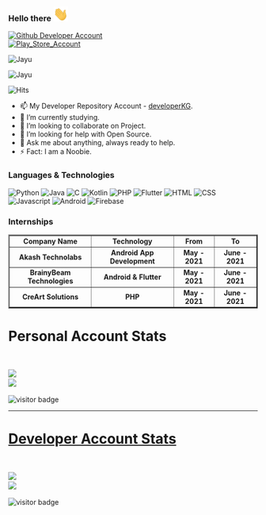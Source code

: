 ### Hello there <img src="https://raw.githubusercontent.com/ABSphreak/ABSphreak/master/gifs/Hi.gif" width="30px">
[![Github Developer Account](https://img.shields.io/github/followers/Developerknsnmgnwn?label=developerAccount&style=social)](https://github.com/developerjayu)<br>
[![Play_Store_Account](https://img.shields.io/badge/Play%20Store-Developer%20Jayu-brightgreen)](https://play.google.com/store/apps/developer?id=Developer%20Jayu)<br>

<p align="left"> <img src="https://komarev.com/ghpvc/?username=rakaanjay&label=personalAccount&color=blue&style=plastic" alt="Jayu" /> </p>
<p align="left"> <img src="https://komarev.com/ghpvc/?username=developer rakaanjay&label=developerAccount&color=blue&style=plastic" alt="Jayu" /> </p>

![Hits](https://hits.seeyoufarm.com/api/count/incr/badge.svg?url=https://github.com/rakaanjay/)

- 📫 My Developer Repository Account - [developerKG](https://github.com/kgproject1010).
- 🔭 I’m currently studying.
- 👬 I’m looking to collaborate on Project.
- 👀 I’m looking for help with Open Source.
- 💬 Ask me about anything, always ready to help.
- ⚡ Fact: I am a Noobie.


### Languages & Technologies

![Python](https://img.shields.io/badge/-Python-fff?&logo=python)
![Java](https://img.shields.io/badge/-Java-fff?&logo=Java&logoColor=007396)
![C](https://img.shields.io/badge/-C-fff?&logo=C)
![Kotlin](https://img.shields.io/badge/-Kotlin-fff?&logo=kotlin)
![PHP](https://img.shields.io/badge/-PHP-fff?&logo=php)
![Flutter](https://img.shields.io/badge/-Flutter-fff?&logo=flutter&logoColor=232F3E)
![HTML](https://img.shields.io/badge/-HTML-fff?&logo=html5)
![CSS](http://img.shields.io/badge/-CSS-fff?&logo=css3&logoColor=007396)
![Javascript](http://img.shields.io/badge/-Javascript-fff?&logo=javascript)
![Android](https://img.shields.io/badge/-Android-fff?&logo=Android)
![Firebase](http://img.shields.io/badge/-Firebase-fff?&logo=firebase)


### Internships

<table border="2">
  
  <tr>
    <td><b><div align="center">Company Name</b></div></td>
    <td><b><div align="center">Technology</b></div></td>
    <td><b><div align="center">From</b></div></td>
    <td><b><div align="center">To</b></div></td>
  </tr>
  
  <tr>
    <td><b><div align="center">Akash Technolabs</b></div></td>
    <td><b><div align="center">Android App Development</b></div></td>
    <td><b><div align="center">May - 2021</b></div></td>
    <td><b><div align="center">June - 2021</b></div></td>
  </tr>
  
  <tr>
    <td><b><div align="center">BrainyBeam Technologies</b></div></td>
    <td><b><div align="center">Android & Flutter</b></div></td>
    <td><b><div align="center">May - 2021</b></div></td>
    <td><b><div align="center">June - 2021</b></div></td>
  </tr>
  
  <tr>
    <td><b><div align="center">CreArt Solutions</b></div></td>
    <td><b><div align="center">PHP</b></div></td>
    <td><b><div align="center">May - 2021</b></div></td>
    <td><b><div align="center">June - 2021</b></div></td>
  </tr>
  
</table>


<p><h1>Personal Account Stats</h1></p><br>

<img height="137.3px" src="https://github-readme-stats.vercel.app/api?username=japarmar&hide_title=true&hide_border=true&show_icons=true&include_all_commits=true&count_private=true&line_height=21&text_color=000&icon_color=000&bg_color=0,ea6161,ffc64d,fffc4d,52fa5a&theme=graywhite" /><br>
<img height="137.3px" src="https://github-readme-stats.vercel.app/api/top-langs/?username=japarmar&hide=html&hide_title=true&hide_border=true&layout=compact&langs_count=7&exclude_repo=comp426&text_color=000&icon_color=fff&bg_color=0,52fa5a,4dfcff,c64dff&theme=graywhite" />

<img src="https://visitor-badge.glitch.me/badge?page_id=japarmar" alt="visitor badge"/>

<hr>
<p><a href="https://github.com/developerJayu"><h1>Developer Account Stats</h1></a></p><br>

<img height="137.3px" src="https://github-readme-stats.vercel.app/api?username=developer rakaanjay&hide_title=true&hide_border=true&show_icons=true&include_all_commits=true&count_private=true&line_height=21&text_color=000&icon_color=000&bg_color=0,ea6161,ffc64d,fffc4d,52fa5a&theme=graywhite" /><br>
<img height="137.3px" src="https://github-readme-stats.vercel.app/api/top-langs/?username=developer rakaanjay&hide=html&hide_title=true&hide_border=true&layout=compact&langs_count=7&exclude_repo=comp426&text_color=000&icon_color=fff&bg_color=0,52fa5a,4dfcff,c64dff&theme=graywhite" />

<img src="https://visitor-badge.glitch.me/badge?page_id=developerJayu" alt="visitor badge"/>
